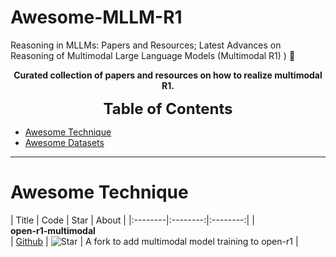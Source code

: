 # Awesome-MLLM-R1
Reasoning in MLLMs: Papers and Resources; Latest Advances on Reasoning of Multimodal Large Language Models (Multimodal R1) ) 🍓

<p align="center">
    <b> Curated collection of papers and resources on how to realize multimodal R1.</b>
</p>

<font size=5><center><b> Table of Contents </b> </center></font>
- [Awesome Technique](#awesome-technique)
- [Awesome Datasets](#awesome-datasets)
---

# Awesome Technique
|  Title  |   Code  |   Star   |   About   |
|:--------|:--------:|:--------:|
| <br> **open-r1-multimodal** <br> | [Github](https://github.com/EvolvingLMMs-Lab/open-r1-multimodal) |  ![Star](https://img.shields.io/github/stars/EvolvingLMMs-Lab/open-r1-multimodal.svg?style=social&label=Star) | A fork to add multimodal model training to open-r1 |


